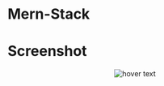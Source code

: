 # Mern-Stack

# Screenshot
<p align="center">
  <img src="Mern-Stack/Screenshot 2023-03-02 225732.png" title="hover text">
</p>
